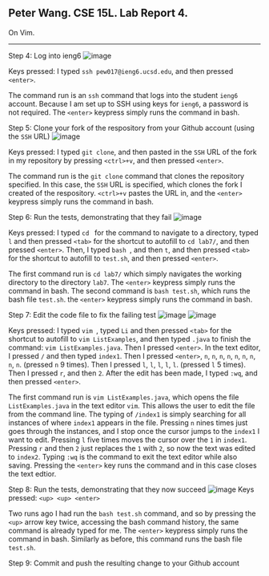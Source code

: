 Peter Wang. CSE 15L. Lab Report 4.
---

On Vim.

---

Step 4: Log into ieng6
![image](https://github.com/petruswagnavian/cse15l-lab-reports/assets/141669683/ab46dcc7-40ff-4ec9-9f5e-93a18ecc67fe)

Keys pressed: I typed `ssh pew017@ieng6.ucsd.edu`, and then pressed `<enter>`.

The command run is an `ssh` command that logs into the student `ieng6` account. Because I am set up to SSH using keys for `ieng6`, a password is not required. The `<enter>` keypress simply runs the command in bash.

Step 5: Clone your fork of the respository from your Github account (using the `SSH` URL)
![image](https://github.com/petruswagnavian/cse15l-lab-reports/assets/141669683/b037022d-9856-4f26-bd05-aea634757cf1)

Keys pressed: I typed `git clone`, and then pasted in the `SSH` URL of the fork in my repository by pressing `<ctrl>+v`, and then pressed `<enter>`.

The command run is the `git clone` command that clones the repository specified. In this case, the `SSH` URL is specified, which clones the fork I created of the respository. `<ctrl>+v` pastes the URL in, and the `<enter>` keypress simply runs the command in bash.

Step 6: Run the tests, demonstrating that they fail
![image](https://github.com/petruswagnavian/cse15l-lab-reports/assets/141669683/f1ce44e8-2803-4849-b8a9-cf565acb24fe)

Keys pressed: I typed `cd ` for the command to navigate to a directory, typed `l` and then pressed `<tab>` for the shortcut to autofill to `cd lab7/`, and then pressed `<enter>`. Then, I typed `bash `, and then `t`, and then pressed `<tab>` for the shortcut to autofill to `test.sh`, and then pressed `<enter>`.

The first command run is `cd lab7/` which simply navigates the working directory to the directory `lab7`. The `<enter>` keypress simply runs the command in bash. The second command is `bash test.sh`, which runs the bash file `test.sh`. the `<enter>` keypress simply runs the command in bash.

Step 7: Edit the code file to fix the failing test
![image](https://github.com/petruswagnavian/cse15l-lab-reports/assets/141669683/96ec80bb-61da-4600-90ae-5e0d0a03c6fa)
![image](https://github.com/petruswagnavian/cse15l-lab-reports/assets/141669683/751a72bc-578a-4562-84b8-c5d1e9dfed96)

Keys pressed: I typed `vim `, typed `Li` and then pressed `<tab>` for the shortcut to autofill to `vim ListExamples`, and then typed `.java` to finish the command: `vim ListExamples.java`. Then I pressed `<enter>`. In the text editor, I pressed `/` and then typed `index1`. Then I pressed `<enter>`, `n`, `n`, `n`, `n`, `n`, `n`, `n`, `n`, `n`. (pressed `n` 9 times). Then I pressed `l`, `l`, `l`, `l`, `l`. (pressed `l` 5 times). Then I pressed `r`, and then `2`. After the edit has been made, I typed `:wq`, and then pressed `<enter>`.

The first command run is `vim ListExamples.java`, which opens the file `ListExamples.java` in the text editor `vim`. This allows the user to edit the file from the command line. The typing of `/index1` is simply searching for all instances of where `index1` appears in the file. Pressing `n` nines times just goes through the instances, and I stop once the cursor jumps to the `index1` I want to edit. Pressing `l` five times moves the cursor over the `1` in `index1`. Pressing `r` and then `2` just replaces the `1` with `2`, so now the text was edited to `index2`. Typing `:wq` is the command to exit the text editor while also saving. Pressing the `<enter>` key runs the command and in this case closes the text edtior.

Step 8: Run the tests, demonstrating that they now succeed
![image](https://github.com/petruswagnavian/cse15l-lab-reports/assets/141669683/9583029f-7910-41fc-8139-aabfc5aba6bb)
Keys pressed: `<up> <up> <enter>`

Two runs ago I had run the `bash test.sh` command, and so by pressing the `<up>` arrow key twice, accessing the bash command history, the same command is already typed for me. The `<enter>` keypress simply runs the command in bash. Similarly as before, this command runs the bash file `test.sh`.


Step 9: Commit and push the resulting change to your Github account
